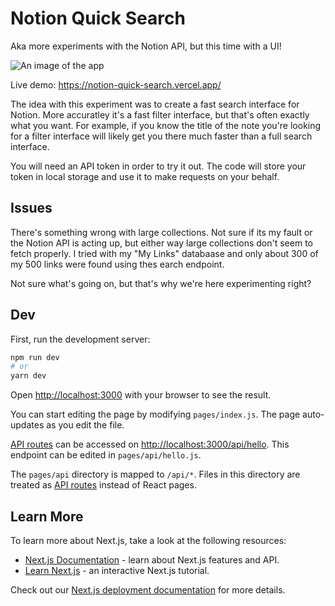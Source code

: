 # Notion Quick Search

Aka more experiments with the Notion API, but this time with a UI!

![An image of the app](https://s3.us-west-001.backblazeb2.com/persistory-1/2021-08-11%20at%202.29%20PM.png)

Live demo: https://notion-quick-search.vercel.app/

The idea with this experiment was to create a fast search interface for Notion. More accuratley it's a fast filter interface, but that's often exactly what you want. For example, if you know the title of the note you're looking for a filter interface will likely get you there much faster than a full search interface.

You will need an API token in order to try it out. The code will store your token in local storage and use it to make requests on your behalf. 

## Issues

There's something wrong with large collections. Not sure if its my fault or the Notion API is acting up, but either way large collections don't seem to fetch properly. I tried with my "My Links" databaase and only about 300 of my 500 links were found using thes earch endpoint.

Not sure what's going on, but that's why we're here experimenting right?

## Dev

First, run the development server:

```bash
npm run dev
# or
yarn dev
```

Open [http://localhost:3000](http://localhost:3000) with your browser to see the result.

You can start editing the page by modifying `pages/index.js`. The page auto-updates as you edit the file.

[API routes](https://nextjs.org/docs/api-routes/introduction) can be accessed on [http://localhost:3000/api/hello](http://localhost:3000/api/hello). This endpoint can be edited in `pages/api/hello.js`.

The `pages/api` directory is mapped to `/api/*`. Files in this directory are treated as [API routes](https://nextjs.org/docs/api-routes/introduction) instead of React pages.

## Learn More

To learn more about Next.js, take a look at the following resources:

- [Next.js Documentation](https://nextjs.org/docs) - learn about Next.js features and API.
- [Learn Next.js](https://nextjs.org/learn) - an interactive Next.js tutorial.

Check out our [Next.js deployment documentation](https://nextjs.org/docs/deployment) for more details.
